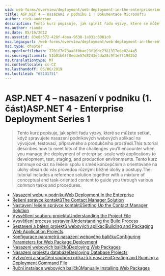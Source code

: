 ```yaml
---
uid: web-forms/overview/deployment/web-deployment-in-the-enterprise/index
title: ASP.NET 4 – nasazení v podniku 1 | Dokumentace Microsoftu
author: rick-anderson
description: Tento kurz popisuje, jak splnit řadu výzvy, které se můžete setkat, když spravujete nasazení podnikových webových aplikací na developmen...
ms.author: riande
ms.date: 05/16/2012
ms.assetid: 83e0a572-428f-4bea-9638-1a031c6901c0
msc.legacyurl: /web-forms/overview/deployment/web-deployment-in-the-enterprise
msc.type: chapter
ms.openlocfilehash: 7701f7d73aa8f0bae28f16dc2381317e6e02a4a5
ms.sourcegitcommit: 51b01b6ff8edde57d8243e4da28c9f1e7f1962b2
ms.translationtype: MT
ms.contentlocale: cs-CZ
ms.lasthandoff: 05/06/2019
ms.locfileid: "65131751"
---
```

# <a name="aspnet-4---enterprise-deployment-series-1"></a><span data-ttu-id="cec05-103">ASP.NET 4 – nasazení v podniku (1. část)</span><span class="sxs-lookup"><span data-stu-id="cec05-103">ASP.NET 4 - Enterprise Deployment Series 1</span></span>

> <span data-ttu-id="cec05-104">Tento kurz popisuje, jak splnit řadu výzvy, které se můžete setkat, když spravujete nasazení podnikových webových aplikací na vývojové, testovací, přípravného a produkčního prostředí.</span><span class="sxs-lookup"><span data-stu-id="cec05-104">This tutorial describes how to meet lots of the challenges you'll encounter when you manage the deployment of enterprise-scale web applications to development, test, staging, and production environments.</span></span> <span data-ttu-id="cec05-105">Tento kurz zahrnuje odkaz na řešení spolu s směs koncepčním a orientované na úlohy obsah do vás provedou různými běžné úlohy a postupy.</span><span class="sxs-lookup"><span data-stu-id="cec05-105">The tutorial includes a reference solution together with a mixture of conceptual and task-oriented content to guide you through various common tasks and procedures.</span></span>

- [<span data-ttu-id="cec05-106">Nasazení webu v podniku</span><span class="sxs-lookup"><span data-stu-id="cec05-106">Web Deployment in the Enterprise</span></span>](web-deployment-in-the-enterprise.md)
- [<span data-ttu-id="cec05-107">Řešení správce kontaktů</span><span class="sxs-lookup"><span data-stu-id="cec05-107">The Contact Manager Solution</span></span>](the-contact-manager-solution.md)
- [<span data-ttu-id="cec05-108">Nastavení řešení správce kontaktů</span><span class="sxs-lookup"><span data-stu-id="cec05-108">Setting Up the Contact Manager Solution</span></span>](setting-up-the-contact-manager-solution.md)
- [<span data-ttu-id="cec05-109">Vysvětlení souboru projektu</span><span class="sxs-lookup"><span data-stu-id="cec05-109">Understanding the Project File</span></span>](understanding-the-project-file.md)
- [<span data-ttu-id="cec05-110">Vysvětlení procesu sestavení</span><span class="sxs-lookup"><span data-stu-id="cec05-110">Understanding the Build Process</span></span>](understanding-the-build-process.md)
- [<span data-ttu-id="cec05-111">Sestavení a balení projektů webových aplikací</span><span class="sxs-lookup"><span data-stu-id="cec05-111">Building and Packaging Web Application Projects</span></span>](building-and-packaging-web-application-projects.md)
- [<span data-ttu-id="cec05-112">Konfigurace parametrů nasazení webového balíčku</span><span class="sxs-lookup"><span data-stu-id="cec05-112">Configuring Parameters for Web Package Deployment</span></span>](configuring-parameters-for-web-package-deployment.md)
- [<span data-ttu-id="cec05-113">Nasazení webových balíčků</span><span class="sxs-lookup"><span data-stu-id="cec05-113">Deploying Web Packages</span></span>](deploying-web-packages.md)
- [<span data-ttu-id="cec05-114">Nasazení projektu databáze</span><span class="sxs-lookup"><span data-stu-id="cec05-114">Deploying Database Projects</span></span>](deploying-database-projects.md)
- [<span data-ttu-id="cec05-115">Vytvoření a spuštění souboru příkazů k nasazení</span><span class="sxs-lookup"><span data-stu-id="cec05-115">Creating and Running a Deployment Command File</span></span>](creating-and-running-a-deployment-command-file.md)
- [<span data-ttu-id="cec05-116">Ruční instalace webových balíčků</span><span class="sxs-lookup"><span data-stu-id="cec05-116">Manually Installing Web Packages</span></span>](manually-installing-web-packages.md)
